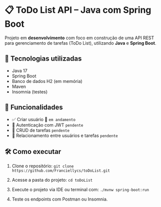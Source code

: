# 📋 ToDo List API – Java com Spring Boot

Projeto em **desenvolvimento** com foco em construção de uma API REST para gerenciamento de tarefas (ToDo List), utilizando **Java** e **Spring Boot**.

## 🚀 Tecnologias utilizadas

- Java 17
- Spring Boot
- Banco de dados H2 (em memória)
- Maven
- Insomnia (testes)

## 📌 Funcionalidades

- ✅ Criar usuário 🚧 ```em andamento```
- 🔐 Autenticação com JWT ```pendente```
- 📝 CRUD de tarefas ```pendente```
- 👤 Relacionamento entre usuários e tarefas ```pendente```

## 🛠️ Como executar

1. Clone o repositório:
```git clone https://github.com/Franciellycs/toDoList.git```

2.  Acesse a pasta do projeto:
```cd toDoList```

4. Execute o projeto via IDE ou terminal com:
```./mvnw spring-boot:run```

6. Teste os endpoints com Postman ou Insomnia.
